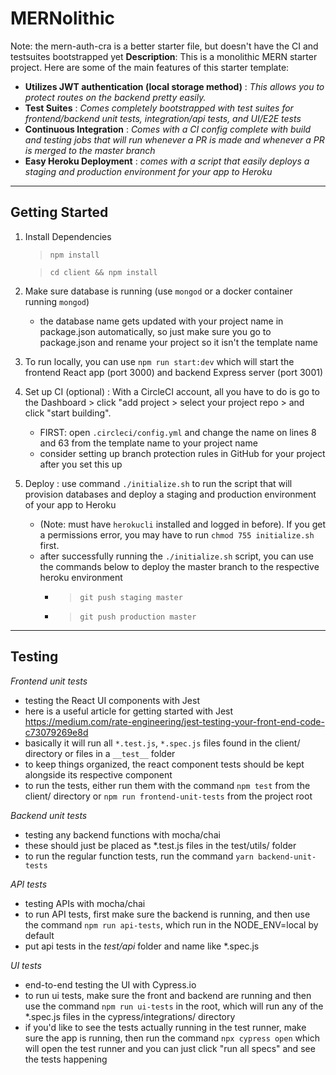 # MERNolithic
Note: the mern-auth-cra is a better starter file, but doesn't have the CI and testsuites bootstrapped yet
**Description**:
This is a monolithic MERN starter project. Here are some of the main features of this starter template:

- **Utilizes JWT authentication (local storage method)** : _This allows you to protect routes on the backend pretty easily._
- **Test Suites** : _Comes completely bootstrapped with test suites for frontend/backend unit tests, integration/api tests, and UI/E2E tests_
- **Continuous Integration**
  : _Comes with a CI config complete with build and testing jobs that will run whenever a PR is made and whenever a PR is merged to the master branch_
- **Easy Heroku Deployment** : _comes with a script that easily deploys a staging and production environment for your app to Heroku_

---

## Getting Started

1. Install Dependencies

   > `npm install`

   > `cd client && npm install`

2. Make sure database is running (use `mongod` or a docker container running `mongod`)
   - the database name gets updated with your project name in package.json automatically, so just make sure you go to package.json and rename your project so it isn't the template name
3. To run locally, you can use `npm run start:dev` which will start the frontend React app (port 3000) and backend Express server (port 3001)
4. Set up CI (optional) : With a CircleCI account, all you have to do is go to the Dashboard > click "add project > select your project repo > and click "start building".
   - FIRST: open `.circleci/config.yml` and change the name on lines 8 and 63 from the template name to your project name
   - consider setting up branch protection rules in GitHub for your project after you set this up
5. Deploy : use command `./initialize.sh` to run the script that will provision databases and deploy a staging and production environment of your app to Heroku
   - (Note: must have `herokucli` installed and logged in before). If you get a permissions error, you may have to run `chmod 755 initialize.sh` first.
   - after successfully running the `./initialize.sh` script, you can use the commands below to deploy the master branch to the respective heroku environment
     - > `git push staging master`
     - > `git push production master`

---

## Testing

_Frontend unit tests_

- testing the React UI components with Jest
- here is a useful article for getting started with Jest https://medium.com/rate-engineering/jest-testing-your-front-end-code-c73079269e8d
- basically it will run all `*.test.js`, `*.spec.js` files found in the client/ directory or files in a `__test__` folder
- to keep things organized, the react component tests should be kept alongside its respective component
- to run the tests, either run them with the command `npm test` from the client/ directory or `npm run frontend-unit-tests` from the project root

_Backend unit tests_

- testing any backend functions with mocha/chai
- these should just be placed as \*.test.js files in the test/utils/ folder
- to run the regular function tests, run the command `yarn backend-unit-tests`

_API tests_

- testing APIs with mocha/chai
- to run API tests, first make sure the backend is running, and then use the command `npm run api-tests`, which run in the NODE_ENV=local by default
- put api tests in the _test/api_ folder and name like \*.spec.js

_UI tests_

- end-to-end testing the UI with Cypress.io
- to run ui tests, make sure the front and backend are running and then use the command `npm run ui-tests` in the root, which will run any of the \*.spec.js files in the cypress/integrations/ directory
- if you'd like to see the tests actually running in the test runner, make sure the app is running, then run the command `npx cypress open` which will open the test runner and you can just click "run all specs" and see the tests happening
